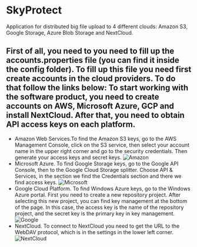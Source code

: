 # SkyProtect
Application for distributed big file upload to 4 different clouds: Amazon S3, Google Storage, Azure Blob Storage and NextCloud.

First of all, you need to you need to fill up the accounts.properties file (you can find it inside the config folder). 
To fill up this file you need first create accounts in the cloud providers. 
To do that follow the links below:
To start working with the software product, you need to create accounts on AWS, Microsoft Azure, GCP and install NextCloud. After that, you need to obtain API access keys on each platform.
---
- Amazon Web Services.To find the Amazon S3 keys, go to the AWS Management Console, click on the S3 service, then select your account name in the upper right corner and go to the security credentials. Then generate your access keys and secret keys.
![Amazon](https://i.ibb.co/XyGbk23/amazon.jpg)
- Microsoft Azure. To find Google Storage keys, go to the Google API Console, then to the Google Cloud Storage splitter. Choose API & Services, in the section we find the Credentials section and there we find access keys.
![Microsoft](https://i.ibb.co/C1BXmw8/azure.png)
- Google Cloud Platform. To find Windows Azure keys, go to the Windows Azure portal. First you need to create a new repository project. After selecting this new project, you can find key management at the bottom of the page. In this case, the access key is the name of the repository project, and the secret key is the primary key in key management.
![Google](https://i.ibb.co/0r8CR9Y/google.png)
- NextCloud. To connect to NextCloud you need to get the URL to the WebDAV protocol, which is in the settings in the lower left corner.
![NextCloud](https://i.ibb.co/hWQwRbn/nextcloud.png)


